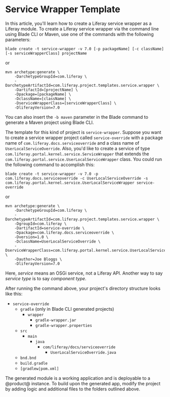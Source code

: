 # Service Wrapper Template [](id=using-the-service-wrapper-template)

In this article, you'll learn how to create a Liferay service wrapper as a
Liferay module. To create a Liferay service wrapper via the command line using
Blade CLI or Maven, use one of the commands with the following parameters:

    blade create -t service-wrapper -v 7.0 [-p packageName] [-c className] [-s serviceWrapperClass] projectName

or

    mvn archetype:generate \
        -DarchetypeGroupId=com.liferay \
        -DarchetypeArtifactId=com.liferay.project.templates.service.wrapper \
        -DartifactId=[projectName] \
        -Dpackage=[packageName] \
        -DclassName=[className] \
        -DserviceWrapperClass=[serviceWrapperClass] \
        -DliferayVersion=7.0

You can also insert the `-b maven` parameter in the Blade command to generate a
Maven project using Blade CLI.

The template for this kind of project is `service-wrapper`. Suppose you want to
create a service wrapper project called `service-override` with a package name of
`com.liferay.docs.serviceoverride` and a class name of
`UserLocalServiceOverride`. Also, you'd like to create a service of type
`com.liferay.portal.kernel.service.ServiceWrapper` that extends the
`com.liferay.portal.service.UserLocalServiceWrapper` class. You could run the
following command to accomplish this:

    blade create -t service-wrapper -v 7.0 -p com.liferay.docs.serviceoverride -c UserLocalServiceOverride -s com.liferay.portal.kernel.service.UserLocalServiceWrapper service-override

or

    mvn archetype:generate \
        -DarchetypeGroupId=com.liferay \
        -DarchetypeArtifactId=com.liferay.project.templates.service.wrapper \
        -DgroupId=com.liferay \
        -DartifactId=service-override \
        -Dpackage=com.liferay.docs.serviceoverride \
        -Dversion=1.0 \
        -DclassName=UserLocalServiceOverride \
        -DserviceWrapperClass=com.liferay.portal.kernel.service.UserLocalServiceWrapper \
        -Dauthor=Joe Bloggs \
        -DliferayVersion=7.0

Here, *service* means an OSGi service, not a Liferay API. Another way to say
*service type* is to say *component type*.

After running the command above, your project's directory structure looks like
this:

- `service-override`
    - `gradle` (only in Blade CLI generated projects)
        - `wrapper`
            - `gradle-wrapper.jar`
            - `gradle-wrapper.properties`
    - `src`
        - `main`
            - `java`
                - `com/liferay/docs/serviceoverride`
                    - `UserLocalServiceOverride.java`
    - `bnd.bnd`
    - `build.gradle`
    - `[gradlew|pom.xml]`

The generated module is a working application and is deployable to a @product@
instance. To build upon the generated app, modify the project by adding logic
and additional files to the folders outlined above.
